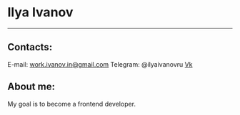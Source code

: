 # Ilya Ivanov

***

## Contacts:
E-mail: work.ivanov.in@gmail.com
Telegram: @ilyaivanovru
[Vk](https://vk.com/id160078642)

## About me:
My goal is to become a frontend developer.